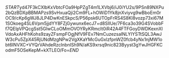 $START$yd47F3kCXlbKxVbtcFOa9HpPZgT4m1LXVbj6/iJ0iYU2s/9PSn89NXPu2bQzBDXpBBMAPzs9SvHxuaQji2Cm9FL+hOWiD1Yk8jnXviyvg9wBboEm0rOC9/cKp6gWJ8JLP4DwKnESkpcS/P56psk6UTOpFrRS4S8Kl8vozp73xi67M1SOkoeg4SL6Vpm5jjdYY8FZjGywunx6ecJ7+d8SIlUe/7F6ca3o39G4SVobbFf7QEIpVPQcgSst5GlwCLoOMmOVOYRyKRmcIt0iR42A4FTFGoyDWDKexnXIVdoAxAHFhKohs9zayZFsmpFOgjNfV9FEv7NmCuzezsaINLYIYSTtSQL3AwJW3cPu5ZpX45RjUNdMzgNPw2VgXKaYMcGuGxlzfpnWZ0fcb4yNx1njMW1obt6INVXC+VYQrVAhdeRzcInbnISh9N/aKS9xrsq9nic823Byyst3gYwJHGFKCodmF5OSeKepM+kXTLEO/Fo=$END$